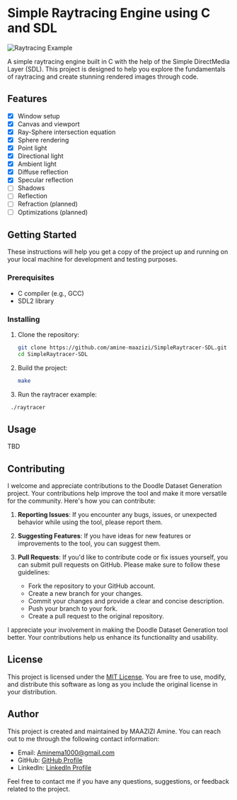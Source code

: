 # Simple Raytracing Engine using C and SDL

![Raytracing Example](raytracing_example.png)

A simple raytracing engine built in C with the help of the Simple DirectMedia Layer (SDL). This project is designed to help you explore the fundamentals of raytracing and create stunning rendered images through code.

## Features

- [x] Window setup
- [x] Canvas and viewport
- [x] Ray-Sphere intersection equation
- [x] Sphere rendering
- [x] Point light
- [x] Directional light
- [x] Ambient light
- [x] Diffuse reflection
- [x] Specular reflection
- [ ] Shadows
- [ ] Reflection
- [ ] Refraction (planned)
- [ ] Optimizations (planned)

## Getting Started

These instructions will help you get a copy of the project up and running on your local machine for development and testing purposes.

### Prerequisites

- C compiler (e.g., GCC)
- SDL2 library

### Installing

1. Clone the repository:

   ```bash
   git clone https://github.com/amine-maazizi/SimpleRaytracer-SDL.git
   cd SimpleRaytracer-SDL
   ```

2. Build the project:
    
   ```bash
   make
   ```

3. Run the raytracer example:

  ```bash
   ./raytracer
   ```

## Usage

TBD

## Contributing

I welcome and appreciate contributions to the Doodle Dataset Generation project. Your contributions help improve the tool and make it more versatile for the community. Here's how you can contribute:

1. **Reporting Issues**: If you encounter any bugs, issues, or unexpected behavior while using the tool, please report them.

2. **Suggesting Features**: If you have ideas for new features or improvements to the tool, you can suggest them.

3. **Pull Requests**: If you'd like to contribute code or fix issues yourself, you can submit pull requests on GitHub. Please make sure to follow these guidelines:
    - Fork the repository to your GitHub account.
    - Create a new branch for your changes.
    - Commit your changes and provide a clear and concise description.
    - Push your branch to your fork.
    - Create a pull request to the original repository.

I appreciate your involvement in making the Doodle Dataset Generation tool better. Your contributions help us enhance its functionality and usability.

## License

This project is licensed under the [MIT License](https://opensource.org/licenses/MIT). You are free to use, modify, and distribute this software as long as you include the original license in your distribution.


## Author

This project is created and maintained by MAAZIZI Amine. You can reach out to me through the following contact information:

- Email: Aminema1000@gmail.com
- GitHub: [GitHub Profile](https://github.com/amine-maazizi)
- LinkedIn: [LinkedIn Profile](https://www.linkedin.com/in/amine-maazizi-190266235/)

Feel free to contact me if you have any questions, suggestions, or feedback related to the project.


